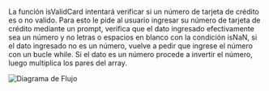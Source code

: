 La función isValidCard intentará verificar si un número de tarjeta de crédito es o no valido.
Para esto le pide al usuario ingresar su número de tarjeta de crédito mediante un prompt, verifica que el dato ingresado efectivamente sea un número y no letras o espacios en blanco con la condición isNaN, si el dato ingresado no es un número, vuelve a pedir que ingrese el número con un bucle while.
Si el dato es un número procede a invertir el número, luego multiplica los pares del array.

![Diagrama de Flujo](https://i.imgur.com/fP4Mnf6.jpg?raw=true)
